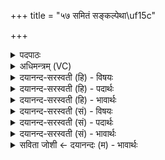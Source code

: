 +++
title = "५७ समितं सङ्कल्पेथा\uf15c"

+++
<details><summary>पदपाठः</summary>

सम्। इ॒त॒म्। सम्। क॒ल्पे॒था॒म्। संप्रि॑या॒विति॒ सम्ऽप्रि॑यौ। रो॒चि॒ष्णूऽइति॑ रोचि॒ष्णू। सु॒म॒न॒स्यमा॑नाविति॑ सुऽमन॒स्यमा॑नौ। इष॑म्। ऊर्ज॑म्। अ॒भि। सं॒वसा॑ना॒विति॑ स॒म्ऽवसा॑नौ। ५७।
</details>

<details><summary>अधिमन्त्रम् (VC)</summary>

- अग्निर्देवता
- मधुच्छन्दा ऋषिः
- भुरिगुष्णिक्
- ऋषभः
</details>

<details><summary>दयानन्द-सरस्वती (हि) - विषयः</summary>

पश्चात् विवाह करके कैसे वर्त्तें, इस विषय का उपदेश अगले मन्त्र में किया है ॥
</details>

<details><summary>दयानन्द-सरस्वती (हि) - पदार्थः</summary>

पदार्थान्वयभाषाः -  हे विवाहित स्त्रीपुरुषो ! तुम (संप्रियौ) आपस में सम्यक् प्रीतिवाले (रोचिष्णू) विषयासक्ति से पृथक् प्रकाशमान (सुमनस्यमानौ) मित्र विद्वान् पुरुषों के समान वर्त्तमान (संवसानौ) सुन्दर वस्त्र और आभूषणों से युक्त हुए (इषम्) इच्छा से (समितम्) इकट्ठे प्राप्त होओ और (ऊर्जम्) पराक्रम को (अभि) सन्मुख (संकल्पेथाम्) एक अभिप्राय में समर्पित करो ॥५७ ॥
</details>

<details><summary>दयानन्द-सरस्वती (हि) - भावार्थः</summary>

भावार्थभाषाः -  जो स्त्रीपुरुष सर्वथा विरोध को छोड़ के एक-दूसरे की प्रीति में तत्पर, विद्या के विचार से युक्त तथा अच्छे-अच्छे वस्त्र और आभूषण धारण करनेवाला होके प्रयत्न करें, तो घर में कल्याण और आरोग्य बढ़े, और जो परस्पर विरोधी हों, तो दुःखसागर में अवश्य डूबें ॥५७ ॥
</details>

<details><summary>दयानन्द-सरस्वती (सं) - विषयः</summary>

अथ विवाहं कृत्वा कथं वर्त्तिव्यमित्याह ॥
</details>

<details><summary>दयानन्द-सरस्वती (सं) - पदार्थः</summary>

पदार्थान्वयभाषाः -  हे विवाहितौ स्त्रीपुरुष ! युवां संप्रियौ रोचिष्णू सुमनस्यमानौ संवसानौ सन्ताविषं समितमूर्जमभि संकल्पेथाम् ॥५७ ॥
</details>

<details><summary>दयानन्द-सरस्वती (सं) - भावार्थः</summary>

भावार्थभाषाः -  यदि स्त्रीपुरुषौ सर्वथा विरोधं विहायान्योन्यस्य प्रियाचरणे रतौ, विद्याविचारयुक्तौ सुवस्त्रालंकृतौ भूत्वा प्रयतेताम्, तदा गृहे कल्याणमारोग्यं वर्धेताम्। यदि च विद्वेषिणौ भवेताम्, तदा दुःखसागरे संमग्नौ भवेताम् ॥५७ ॥
</details>

<details><summary>सविता जोशी ← दयानन्दः (म) - भावार्थः</summary>

भावार्थभाषाः -  जे स्त्री-पुरुष सर्वस्वी विरोध सोडून एकमेकांवर प्रीती करतात व विद्यायुक्त बनतात, चांगली वस्त्रे व आभूषणांनी अलंकृत होऊन प्रेमाने राहतात तेव्हा त्यांच्या कुटुंबाचे कल्याण होते व आरोग्य वाढते. जर ते परस्परविरोधी असतील तर निश्चितपणे दुःखसागरात बुडतात.
</details>